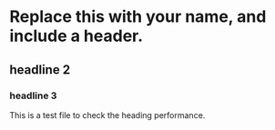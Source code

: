 # Replace this with your name, and include a header.
## headline 2
### headline 3
This is a test file to check the heading performance.
